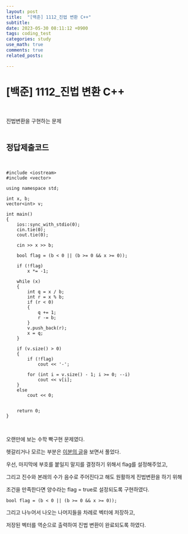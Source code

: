 ```yaml
---
layout: post
title:  "[백준] 1112_진법 변환 C++"
subtitle:   
date: 2023-05-30 08:11:12 +0900
tags: coding_test
categories: study
use_math: true
comments: true
related_posts:

---
```


# [백준] 1112_진법 변환 C++<br/>
<br/>

진법변환을 구현하는 문제<br/>
<br/>

## 정답제출코드<br/>
<br/>

```
#include <iostream>
#include <vector>

using namespace std;

int x, b;
vector<int> v;

int main()
{
    ios::sync_with_stdio(0);
    cin.tie(0);
    cout.tie(0);

    cin >> x >> b;

    bool flag = (b < 0 || (b >= 0 && x >= 0));

    if (!flag)
        x *= -1;
    
    while (x)
    {
        int q = x / b;
        int r = x % b;
        if (r < 0)
        {
            q += 1;
            r -= b;
        }
        v.push_back(r);
        x = q;
    }

    if (v.size() > 0)
    {
        if (!flag)
            cout << '-';
        
        for (int i = v.size() - 1; i >= 0; --i)
            cout << v[i];
    }
    else
        cout << 0;
    

    return 0;
}
```
<br/>

오랜만에 보는 수학 빡구현 문제였다.<br/>

헷갈리거나 모르는 부분은 [이분의 글](https://latte-is-horse.tistory.com/361)을 보면서 풀었다.<br/>

우선, 마지막에 부호를 붙일지 말지를 결정하기 위해서 flag를 설정해주었고,<br/>

그리고 진수와 본래의 수가 음수로 주어진다고 해도 원활하게 진법변환을 하기 위해<br/>

조건을 만족한다면 양수라는 flag = true로 설정되도록 구현하였다.<br/>

```
bool flag = (b < 0 || (b >= 0 && x >= 0));
```

그리고 나누어서 나오는 나머지들을 차례로 벡터에 저장하고,<br/>

저장된 벡터를 역순으로 출력하여 진법 변환이 완료되도록 하였다.<br/>